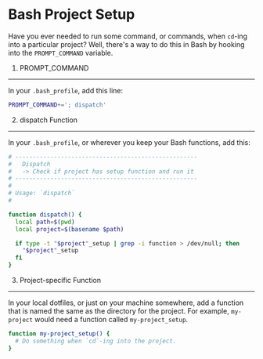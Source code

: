 Bash Project Setup
==================

Have you ever needed to run some command, or commands, when `cd`-ing into a particular project? Well, there's a way to do this in Bash by hooking into the `PROMPT_COMMAND` variable.

1. PROMPT_COMMAND
-----------------

In your `.bash_profile`, add this line:

```bash
PROMPT_COMMAND+='; dispatch'
```

2. dispatch Function
--------------------

In your `.bash_profile`, or wherever you keep your Bash functions, add this:

```bash
# ----------------------------------------------------
#   Dispatch
#   -> Check if project has setup function and run it
# ----------------------------------------------------
#
# Usage: `dispatch`
#

function dispatch() {
  local path=$(pwd)
  local project=$(basename $path)

  if type -t "$project"_setup | grep -i function > /dev/null; then
    "$project"_setup
  fi
}
```

3. Project-specific Function
----------------------------

In your local dotfiles, or just on your machine somewhere, add a function that is named the same as the directory for the project. For example, `my-project` would need a function called `my-project_setup`.


```bash
function my-project_setup() {
  # Do something when `cd`-ing into the project.
}
```
